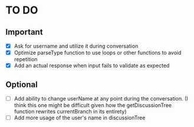 # TO DO

## Important

- [x] Ask for username and utilize it during conversation
- [x] Optimize parseType function to use loops or other functions to avoid repetition
- [x] Add an actual response when input fails to validate as expected

## Optional

- [ ] Add ability to change userName at any point during the conversation. (I think this one might be difficult given how the getDiscussionTree function rewrites currentBranch in its entirety)
- [ ] Add more usage of the user's name in discussionTree
